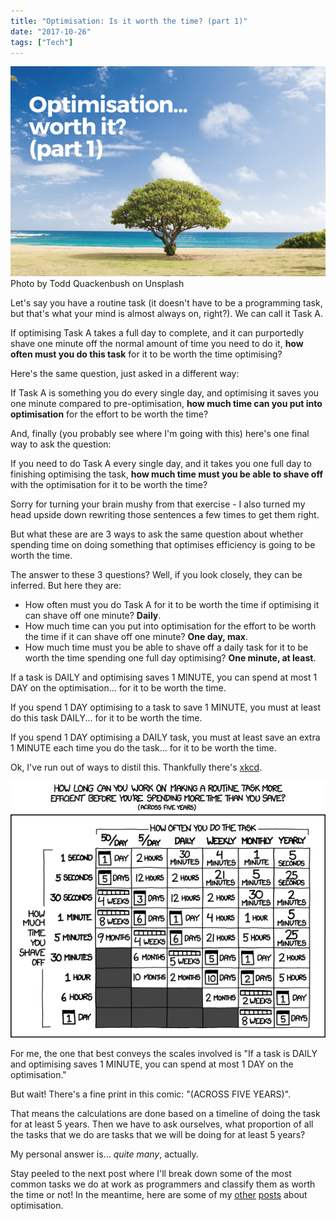 ```yaml
---
title: "Optimisation: Is it worth the time? (part 1)"
date: "2017-10-26"
tags: ["Tech"]
---
```


![lone tree optimisation worth it](images/BSP-optimisation-worth-it-part-1.png) Photo by Todd Quackenbush on Unsplash

Let's say you have a routine task (it doesn't have to be a programming task, but that's what your mind is almost always on, right?). We can call it Task A.

If optimising Task A takes a full day to complete, and it can purportedly shave one minute off the normal amount of time you need to do it, **how often must you do this task** for it to be worth the time optimising?

Here's the same question, just asked in a different way:

If Task A is something you do every single day, and optimising it saves you one minute compared to pre-optimisation, **how much time can you put into optimisation** for the effort to be worth the time?

And, finally (you probably see where I'm going with this) here's one final way to ask the question:

If you need to do Task A every single day, and it takes you one full day to finishing optimising the task, **how much time must you be able to shave off** with the optimisation for it to be worth the time?

Sorry for turning your brain mushy from that exercise - I also turned my head upside down rewriting those sentences a few times to get them right.

But what these are are 3 ways to ask the same question about whether spending time on doing something that optimises efficiency is going to be worth the time.

The answer to these 3 questions? Well, if you look closely, they can be inferred. But here they are:

- How often must you do Task A for it to be worth the time if optimising it can shave off one minute? **Daily**.
- How much time can you put into optimisation for the effort to be worth the time if it can shave off one minute? **One day, max**.
- How much time must you be able to shave off a daily task for it to be worth the time spending one full day optimising? **One minute, at least**.

If a task is DAILY and optimising saves 1 MINUTE, you can spend at most 1 DAY on the optimisation... for it to be worth the time.

If you spend 1 DAY optimising to a task to save 1 MINUTE, you must at least do this task DAILY... for it to be worth the time.

If you spend 1 DAY optimising a DAILY task, you must at least save an extra 1 MINUTE each time you do the task... for it to be worth the time.

Ok, I've run out of ways to distil this. Thankfully there's [xkcd](https://xkcd.com/1205/).

![xkcd is it worth the time comic](images/is_it_worth_the_time.png)

For me, the one that best conveys the scales involved is "If a task is DAILY and optimising saves 1 MINUTE, you can spend at most 1 DAY on the optimisation."

But wait! There's a fine print in this comic: "(ACROSS FIVE YEARS)".

That means the calculations are done based on a timeline of doing the task for at least 5 years. Then we have to ask ourselves, what proportion of all the tasks that we do are tasks that we will be doing for at least 5 years?

My personal answer is... _quite many_, actually.

Stay peeled to the next post where I'll break down some of the most common tasks we do at work as programmers and classify them as worth the time or not! In the meantime, here are some of my [other](/2017-08-22-fastest-delete-django/) [posts](/2016-09-06-shorter-code-not-necessarily-better/) about optimisation.

